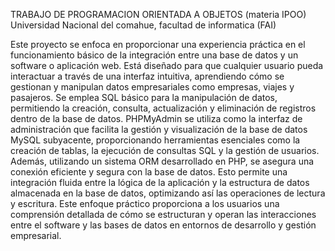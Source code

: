 
TRABAJO DE PROGRAMACION ORIENTADA A OBJETOS  (materia IPOO) Universidad Nacional del comahue, facultad de informatica (FAI)

Este proyecto se enfoca en proporcionar una experiencia práctica en el funcionamiento básico de la integración entre una base de datos y un software o aplicación web. Está diseñado para que cualquier usuario pueda interactuar a través de una interfaz intuitiva, aprendiendo cómo se gestionan y manipulan datos empresariales como empresas, viajes y pasajeros. Se emplea SQL básico para la manipulación de datos, permitiendo la creación, consulta, actualización y eliminación de registros dentro de la base de datos. PHPMyAdmin se utiliza como la interfaz de administración que facilita la gestión y visualización de la base de datos MySQL subyacente, proporcionando herramientas esenciales como la creación de tablas, la ejecución de consultas SQL y la gestión de usuarios.
Además, utilizando un sistema ORM desarrollado en PHP, se asegura una conexión eficiente y segura con la base de datos. Esto permite una integración fluida entre la lógica de la aplicación y la estructura de datos almacenada en la base de datos, optimizando así las operaciones de lectura y escritura. Este enfoque práctico proporciona a los usuarios una comprensión detallada de cómo se estructuran y operan las interacciones entre el software y las bases de datos en entornos de desarrollo y gestión empresarial.

